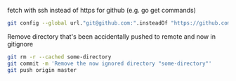 fetch with ssh instead of https for github (e.g. go get commands)
```bash
git config --global url."git@github.com:".insteadOf "https://github.com/"
```

Remove directory that's been accidentally pushed to remote and now in gitignore
```sh
git rm -r --cached some-directory
git commit -m 'Remove the now ignored directory "some-directory"'
git push origin master
```

